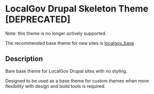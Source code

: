 # LocalGov Drupal Skeleton Theme [DEPRECATED]

Note: this theme is no longer actively supported.

The recommended base theme for new sites is [localgov_base](https://github.com/localgovdrupal/localgov_base)

## Description

Bare base theme for LocalGov Drupal sites with no styling.

Designed to be used as a base theme for custom themes when more flexibility with
design and build tools is required.

